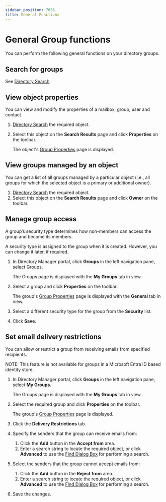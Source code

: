 ```yaml
---
sidebar_position: 7656
title: General Functions
---
```


# General Group functions

You can perform the following general functions on your directory groups.

## Search for groups

See [Directory Search](../../Search/Search "Directory Search").

## View object properties

You can view and modify the properties of a mailbox, group, user and contact.

1. [Directory Search](../../Search/Search "Directory Search") the required object.
2. Select this object on the **Search Results** page and click **Properties** on the toolbar.

   The object's [Group Properties](../Properties/Overview "Group Properties") page is displayed.

## View groups managed by an object

You can get a list of all groups managed by a particular object (i.e., all groups for which the selected object is a primary or additional owner).

1. [Directory Search](../../Search/Search "Directory Search") the required object.
2. Select this object on the **Search Results** page and click **Owner** on the toolbar.

## Manage group access

A group’s security type determines how non-members can access the group and become its members.

A security type is assigned to the group when it is created. However, you can change it later, if required.

1. In Directory Manager portal, click **Groups** in the left navigation pane, select Groups.

   The Groups page is displayed with the **My Groups** tab in view.
2. Select a group and click **Properties** on the toolbar.

   The group's [Group Properties](../Properties/Overview "Group Properties") page is displayed with the **General** tab in view.
3. Select a different security type for the group from the **Security** list.
4. Click **Save**.

## Set email delivery restrictions

You can allow or restrict a group from receiving emails from specified recipients.

NOTE: This feature is not available for groups in a Microsoft Entra ID based identity store.

1. In Directory Manager portal, click **Groups** in the left navigation pane, select **My Groups**.

   The Groups page is displayed with the **My Groups** tab in view.
2. Select the required group and click **Properties** on the toolbar.

   The group's [Group Properties](../Properties/Overview "Group Properties") page is displayed.
3. Click the **Delivery Restrictions** tab.
4. Specify the senders that the group can receive emails from:

   1. Click the **Add** button in the **Accept from** area.
   2. Enter a search string to locate the required object, or click **Advanced** to use the [Find Dialog Box](../../Search/Find "Find dialog box") for performing a search.
5. Select the senders that the group cannot accept emails from:
   1. Click the **Add** button in the **Reject from** area.
   2. Enter a search string to locate the required object, or click **Advanced** to use the [Find Dialog Box](../../Search/Find "Find dialog box") for performing a search.
6. Save the changes.